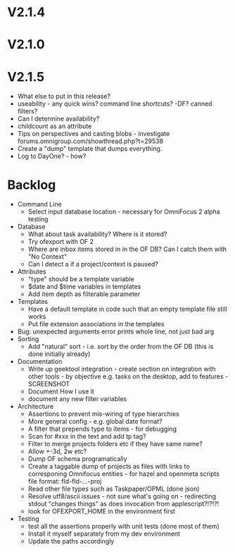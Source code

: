 # V2.1.4

# V2.1.0

# V2.1.5

- What else to put in this release?
- useability - any quick wins? command line shortcuts? -DF? canned filters?
- Can I determine availability?
- childcount as an attribute
- Tips on perspectives and casting blobs - investigate
    forums.omnigroup.com/showthread.php?t=29538
- Create a "dump" template that dumps everything.
- Log to DayOne? - how?

# Backlog

- Command Line
    - Select input database location - necessary for OmniFocus 2 alpha testing
- Database
    - What about task availability? Where is it stored?
    - Try ofexport with OF 2
    - Where are inbox items stored in in the OF DB?
        Can I catch them with "No Context"
    - Can I detect a if a project/context is paused?
- Attributes
    - "type" should be a template variable
    - $date and $time variables in templates
    - Add item depth as filterable parameter
- Templates
    - Have a default template in code such that an empty template file still works
    - Put file extension associations in the templates
- Bug: unexpected arguments error prints whole line, not just bad arg
- Sorting
    - Add "natural" sort - i.e. sort by the order from the OF DB (this is done initially already)
- Documentation
    - Write up geektool integration - create section on integration with other tools - by objective e.g. tasks on the desktop, add to features - SCREENSHOT
    - Document How I use it
    - document any new filter variables
- Architecture
    - Assertions to prevent mis-wiring of type hierarchies
    - More general config - e.g. global date format?
    - A filter that prepends type to items - for debugging
    - Scan for #xxx in the text and add tp tag?
    - Filter to merge projects folders etc if they have same name?
    - Allow +-3d, 2w etc?
    - Dump OF schema programatically
    - Create a taggable dump of projects as files with links to corresponing Omnifocus entities - for hazel and openmeta scripts
        file format: fld-fld-…-proj
    - Read other file types such as Taskpaper/OPML (done json)
    - Resolve utf8/ascii issues - not sure what's going on - redirecting stdout "changes things" as does invocation from applescript?!?!?!
    - look for OFEXPORT_HOME in the environment first
- Testing
    - test all the assertions properly with unit tests (done most of them)
    - Install it myself separately from my dev environment
    - Update the paths accordingly

